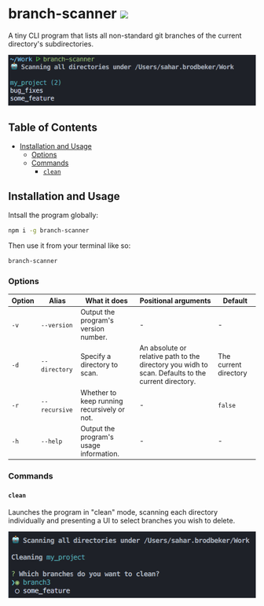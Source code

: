 # branch-scanner [![](https://img.shields.io/npm/v/branch-scanner.svg?colorA=cb3837&colorB=474a50)](https://www.npmjs.com/package/branch-scanner)

A tiny CLI program that lists all non-standard git branches of the current directory's subdirectories.

![screenshot](./docs/screenshot.png)

## Table of Contents

- [Installation and Usage](#installation-and-usage)
    * [Options](#options)
    * [Commands](#commands)
        * [`clean`](#clean)

## Installation and Usage

Intsall the program globally:
```sh
npm i -g branch-scanner
```

Then use it from your terminal like so:
```sh
branch-scanner
```

### Options

| Option | Alias | What it does | Positional arguments | Default
|----------|----------|----------|--------------------|---|
| `-v` | `--version` | Output the program's version number. | - | - |
| `-d` | `--directory` | Specify a directory to scan. | An absolute or relative path to the directory you widh to scan. Defaults to the current directory. | The current directory |
| `-r` | `--recursive` | Whether to keep running recursively or not. | - | `false` |
| `-h` | `--help` | Output the program's usage information. | - | - |

### Commands

#### `clean`

Launches the program in "clean" mode, scanning each directory individually and presenting a UI to select branches you wish to delete.

![screenshot](./docs/clean_screenshot.png)
